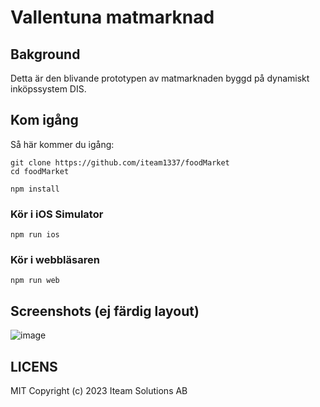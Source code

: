 # Vallentuna matmarknad

## Bakground

Detta är den blivande prototypen av matmarknaden byggd på dynamiskt inköpssystem DIS.

## Kom igång

Så här kommer du igång:

    git clone https://github.com/iteam1337/foodMarket
    cd foodMarket

    npm install

### Kör i iOS Simulator

    npm run ios

### Kör i webbläsaren

    npm run web

## Screenshots (ej färdig layout)

![image](https://user-images.githubusercontent.com/395843/232560646-26c641a6-429d-46cc-8b9d-1ed460c9e119.png)

## LICENS

MIT Copyright (c) 2023 Iteam Solutions AB
